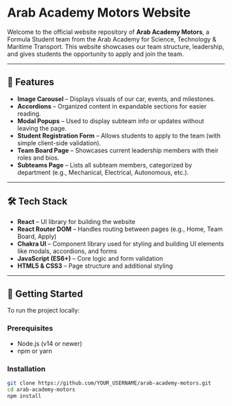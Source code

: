 # Arab Academy Motors Website

Welcome to the official website repository of **Arab Academy Motors**, a Formula Student team from the Arab Academy for Science, Technology & Maritime Transport. This website showcases our team structure, leadership, and gives students the opportunity to apply and join the team.

---

## 🚗 Features

- **Image Carousel** – Displays visuals of our car, events, and milestones.
- **Accordions** – Organized content in expandable sections for easier reading.
- **Modal Popups** – Used to display subteam info or updates without leaving the page.
- **Student Registration Form** – Allows students to apply to the team (with simple client-side validation).
- **Team Board Page** – Showcases current leadership members with their roles and bios.
- **Subteams Page** – Lists all subteam members, categorized by department (e.g., Mechanical, Electrical, Autonomous, etc.).

---

## 🛠 Tech Stack

- **React** – UI library for building the website
- **React Router DOM** – Handles routing between pages (e.g., Home, Team Board, Apply)
- **Chakra UI** – Component library used for styling and building UI elements like modals, accordions, and forms
- **JavaScript (ES6+)** – Core logic and form validation
- **HTML5 & CSS3** – Page structure and additional styling

---

## 🚀 Getting Started

To run the project locally:

### Prerequisites

- Node.js (v14 or newer)
- npm or yarn

### Installation

```bash
git clone https://github.com/YOUR_USERNAME/arab-academy-motors.git
cd arab-academy-motors
npm install
